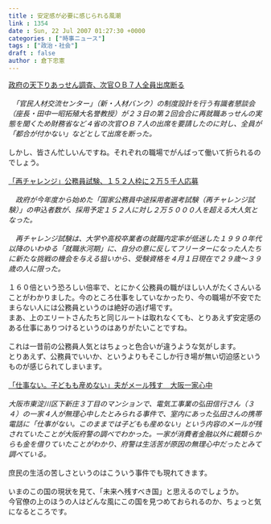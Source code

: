 ```yaml
---
title : 安定感が必要に感じられる風潮
link : 1354
date : Sun, 22 Jul 2007 01:27:30 +0000
categories : ["時事ニュース"]
tags : ["政治・社会"]
draft : false
author : 倉下忠憲
---
```


<A HREF="http://www.yomiuri.co.jp/politics/news/20070721it12.htm" TARGET="_blank">政府の天下りあっせん調査、次官ＯＢ７人全員出席断る</A><BR><BR><I>　「官民人材交流センター」（新・人材バンク）の制度設計を行う有識者懇談会（座長・田中一昭拓殖大名誉教授）が２３日の第２回会合に再就職あっせんの実態を聞くため財務省など４省の次官ＯＢ７人の出席を要請したのに対し、全員が「都合が付かない」などとして出席を断った。</I><BR><BR>しかし、皆さん忙しいんですね。それぞれの職場でがんばって働いて折られるのでしょう。<BR><BR><A HREF="http://www.yomiuri.co.jp/politics/news/20070721it13.htm" TARGET="_blank">「再チャレンジ」公務員試験、１５２人枠に２万５千人応募</A><BR><BR><I>　政府が今年度から始めた「国家公務員中途採用者選考試験（再チャレンジ試験）」の申込者数が、採用予定１５２人に対し２万５０００人を超える大人気となった。<BR><BR>　再チャレンジ試験は、大学や高校卒業者の就職内定率が低迷した１９９０年代以降のいわゆる「就職氷河期」に、自分の意に反してフリーターになった人たちに新たな挑戦の機会を与える狙いから、受験資格を４月１日現在で２９歳～３９歳の人に限った。</I><BR><BR>１６０倍という恐ろしい倍率で、とにかく公務員の職がほしい人がたくさんいることがわかりました。今のところ仕事をしていなかったり、今の職場が不安でたまらない人には公務員というのは絶好の逃げ場です。<BR>まあ、上のエリートさんたちと同じルートは取れなくても、とりあえず安定感のある仕事にありつけるというのはありがたいことですね。<BR><BR>これは一昔前の公務員人気とはちょっと色合いが違うような気がします。<BR>とりあえず、公務員でいいか、というよりもそこしか行き場が無い切迫感というものが感じられてしまいます。<BR><BR><A HREF="http://www.asahi.com/national/update/0722/OSK200707210110.html" TARGET="_blank">「仕事ない。子どもも産めない」夫がメール残す　大阪一家心中</A><BR><BR><I>大阪市東淀川区下新庄３丁目のマンションで、電気工事業の弘田信行さん（３４）の一家４人が無理心中したとみられる事件で、室内にあった弘田さんの携帯電話に「仕事がない。このままでは子どもも産めない」という内容のメールが残されていたことが大阪府警の調べでわかった。一家が消費者金融以外に親類らからも金を借りていたことがわかり、府警は生活苦が原因の無理心中だったとみて調べている。 </I><BR><BR>庶民の生活の苦しさというのはこういう事件でも現れてきます。<BR><BR>いまのこの国の現状を見て、「未来へ残すべき国」と思えるのでしょうか。<BR>今官僚の上のほうの人はどんな風にこの国を見つめておられるのか、ちょっと気になるところです。<BR><BR><BR><BR><br><br>
